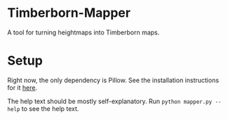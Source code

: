 # Timberborn-Mapper
A tool for turning heightmaps into Timberborn maps.

# Setup
Right now, the only dependency is Pillow. See the installation instructions for it [here](https://pillow.readthedocs.io/en/stable/installation.html).

The help text should be mostly self-explanatory. Run `python mapper.py --help` to see the help text.
